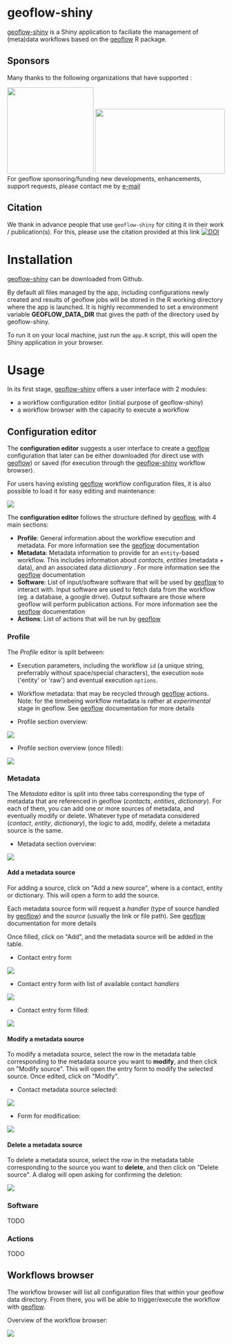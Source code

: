 # geoflow-shiny

[geoflow-shiny](https://github.com/eblondel/geoflow-shiny) is a Shiny application to faciliate the management of (meta)data workflows based on the [geoflow](https://github.com/eblondel/geoflow) R package.

## Sponsors

Many thanks to the following organizations that have supported :

<div style="float:left;">
  <a href="http://www.cnrs.fr"><img src="http://www.cnrs.fr/themes/custom/cnrs/logo.svg" height=200 width=200/></a>
  <a href="https://inee.cnrs.fr/fr/zones-ateliers"><img src="https://inee.cnrs.fr/sites/institut_inee/files/inline-images/logo-za_0_0.jpg" height=150 width=300/></a>
</div>

For geoflow sponsoring/funding new developments, enhancements, support requests, please contact me by [e-mail](mailto:emmanuel.blondel1@gmail.com)

## Citation

We thank in advance people that use ``geoflow-shiny`` for citing it in their work / publication(s). For this, please use the citation provided at this link [![DOI](https://zenodo.org/badge/DOI//10.5281/zenodo.3138920.svg)](https://doi.org//10.5281/zenodo.3138920)

# Installation

[geoflow-shiny](https://github.com/eblondel/geoflow-shiny) can be downloaded from Github. 

By default all files managed by the app, including configurations newly created and results of geoflow jobs will be stored in the R working directory where the app is launched. It is highly recommended to set a environment variable **GEOFLOW_DATA_DIR** that gives the path of the directory used by geoflow-shiny.

To run it on your local machine, just run the `app.R` script, this will open the Shiny application in your browser.

# Usage

In its first stage, [geoflow-shiny](https://github.com/eblondel/geoflow-shiny) offers a user interface with 2 modules:
* a workflow configuration editor (initial purpose of geoflow-shiny)
* a workflow browser with the capacity to execute a workflow

## Configuration editor

The **configuration editor** suggests a user interface to create a [geoflow](https://github.com/eblondel/geoflow) configuration that later can be either downloaded (for direct use with [geoflow](https://github.com/eblondel/geoflow)) or saved (for execution through the [geoflow-shiny](https://github.com/eblondel/geoflow-shiny) workflow browser).

For users having existing [geoflow](https://github.com/eblondel/geoflow) workflow configuration files, it is also possible to load it for easy editing and maintenance:

<img src="https://github.com/eblondel/geoflow-shiny/raw/main/doc/screenshots/geoflow-shiny_load_file.jpg"/>


The **configuration editor** follows the structure defined by [geoflow](https://github.com/eblondel/geoflow), with 4 main sections:
* **Profile**: General information about the workflow execution and metadata. For more information see the [geoflow](https://github.com/eblondel/geoflow) documentation
* **Metadata**: Metadata information to provide for an `entity`-based workflow. This includes information about _contacts_, _entities_ (metadata + data), and an associated data _dictionary_ . For more information see the [geoflow](https://github.com/eblondel/geoflow) documentation
* **Software**: List of input/software software that will be used by [geoflow](https://github.com/eblondel/geoflow) to interact with. Input software are used to fetch data from the workflow (eg. a database, a google drive). Output software are those where geoflow will perform publication actions. For more information see the [geoflow](https://github.com/eblondel/geoflow) documentation
* **Actions**: List of actions that will be run by [geoflow](https://github.com/eblondel/geoflow)

### Profile

The _Profile_ editor is split between:
* Execution parameters, including the workflow `id` (a unique string, preferrably without space/special characters), the execution `mode` ('entity' or 'raw') and eventual execution `options`.
* Workflow metadata: that may be recycled through [geoflow](https://github.com/eblondel/geoflow) actions. Note: for the timebeing workflow metadata is rather at _experimental_ stage in geoflow. See [geoflow](https://github.com/eblondel/geoflow) documentation for more details

* Profile section overview:

<img src="https://github.com/eblondel/geoflow-shiny/raw/main/doc/screenshots/geoflow-shiny_profile_empty.jpg"/>

* Profile section overview (once filled):

<img src="https://github.com/eblondel/geoflow-shiny/raw/main/doc/screenshots/geoflow-shiny_profile_filled.jpg"/>

### Metadata

The _Metadata_ editor is split into three tabs corresponding the type of metadata that are referenced in geoflow (_contacts_, _entities_, _dictionary_). For each of them, you can add one or more sources of metadata, and eventually modify or delete. Whatever type of metadata considered (_contact_, _entity_, _dictionary_), the logic to add, modify, delete a metadata source is the same.

* Metadata section overview:

<img src="https://github.com/eblondel/geoflow-shiny/raw/main/doc/screenshots/geoflow-shiny_metadata_empty.jpg"/>

#### Add a metadata source

For adding a source, click on "Add a new <metadata> source", where <metadata> is a contact, entity or dictionary. This will open a form to add the source.

Each metadata source form will request a _handler_ (type of source handled by [geoflow](https://github.com/eblondel/geoflow)) and the _source_ (usually the link or file path). See [geoflow](https://github.com/eblondel/geoflow) documentation for more details 

Once filled, click on "Add", and the metadata source will be added in the table.

* Contact entry form

<img src="https://github.com/eblondel/geoflow-shiny/raw/main/doc/screenshots/geoflow-shiny_metadata_contact_form1.jpg"/>

* Contact entry form with list of available contact _handlers_

<img src="https://github.com/eblondel/geoflow-shiny/raw/main/doc/screenshots/geoflow-shiny_metadata_contact_form2.jpg"/>

* Contact entry form filled:

<img src="https://github.com/eblondel/geoflow-shiny/raw/main/doc/screenshots/geoflow-shiny_metadata_contact_form3.jpg"/>

#### Modify a metadata source

To modify a metadata source, select the row in the metadata table corresponding to the metadata source you want to **modify**, and then click on "Modify <metadata> source". This will open the entry form to modify the selected source. Once edited, click on "Modify".

* Contact metadata source selected:

<img src="https://github.com/eblondel/geoflow-shiny/raw/main/doc/screenshots/geoflow-shiny_metadata_contact_form4.jpg"/>

* Form for modification: 

<img src="https://github.com/eblondel/geoflow-shiny/raw/main/doc/screenshots/geoflow-shiny_metadata_contact_form5.jpg"/>

#### Delete a metadata source

To delete a metadata source, select the row in the metadata table corresponding to the source you want to **delete**, and then click on "Delete <metadata> source". A dialog will open asking for confirming the deletion:

<img src="https://github.com/eblondel/geoflow-shiny/raw/main/doc/screenshots/geoflow-shiny_metadata_contact_form6.jpg"/>


### Software

TODO

### Actions

TODO

## Workflows browser

The workflow browser will list all configuration files that within your geoflow data directory. From there, you will be able to trigger/execute the workflow with [geoflow](https://github.com/eblondel/geoflow).

Overview of the workflow browser:

<img src="https://github.com/eblondel/geoflow-shiny/raw/main/doc/screenshots/geoflow-shiny_workflows.jpg"/>